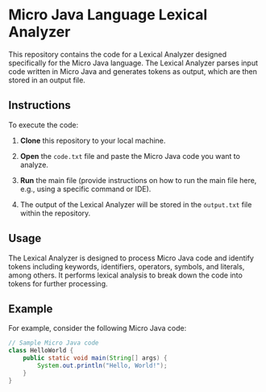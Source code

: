 # Micro Java Language Lexical Analyzer

This repository contains the code for a Lexical Analyzer designed specifically for the Micro Java language. The Lexical Analyzer parses input code written in Micro Java and generates tokens as output, which are then stored in an output file.

## Instructions

To execute the code:

1. **Clone** this repository to your local machine.
   
2. **Open** the `code.txt` file and paste the Micro Java code you want to analyze.

3. **Run** the main file (provide instructions on how to run the main file here, e.g., using a specific command or IDE).

4. The output of the Lexical Analyzer will be stored in the `output.txt` file within the repository.

## Usage

The Lexical Analyzer is designed to process Micro Java code and identify tokens including keywords, identifiers, operators, symbols, and literals, among others. It performs lexical analysis to break down the code into tokens for further processing.

## Example

For example, consider the following Micro Java code:

```java
// Sample Micro Java code
class HelloWorld {
    public static void main(String[] args) {
        System.out.println("Hello, World!");
    }
}
